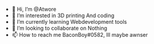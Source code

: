 - 👋 Hi, I’m @Atwore
- 👀 I’m interested in 3D printing And coding
- 🌱 I’m currently learning Webdevelopment tools
- 💞️ I’m looking to collaborate on Nothing
- 📫 How to reach me BaconBoy#0582, Ill maybe awnser
